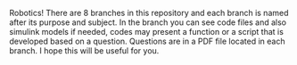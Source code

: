 Robotics! 
There are 8 branches in this repository and each branch is named after its purpose and subject.
In the branch you can see code files and also simulink models if needed, codes may present a function or a script that is developed based on a question.
Questions are in a PDF file located in each branch.
I hope this will be useful for you.

